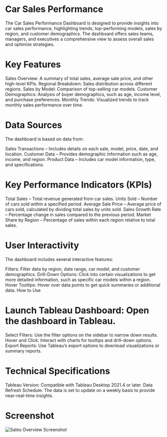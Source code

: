 # Car Sales Performance 
The Car Sales Performance Dashboard is designed to provide insights into car sales performance, highlighting trends, top-performing models, sales by region, and customer demographics. The dashboard offers sales teams, managers, and executives a comprehensive view to assess overall sales and optimize strategies.

# Key Features
Sales Overview: A summary of total sales, average sale price, and other high-level KPIs.
Regional Breakdown: Sales distribution across different regions.
Sales by Model: Comparison of top-selling car models.
Customer Demographics: Analysis of buyer demographics, such as age, income level, and purchase preferences.
Monthly Trends: Visualized trends to track monthly sales performance over time.

# Data Sources
The dashboard is based on data from:

Sales Transactions – Includes details on each sale, model, price, date, and location.
Customer Data – Provides demographic information such as age, income, and region.
Product Data – Includes car model information, type, and specifications.

# Key Performance Indicators (KPIs)

Total Sales – Total revenue generated from car sales.
Units Sold – Number of cars sold within a specified period.
Average Sale Price – Average price of cars sold, calculated by dividing total sales by units sold.
Sales Growth Rate – Percentage change in sales compared to the previous period.
Market Share by Region – Percentage of sales within each region relative to total sales.


# User Interactivity
The dashboard includes several interactive features:

Filters: Filter data by region, date range, car model, and customer demographics.
Drill-Down Options: Click into certain visualizations to get more detailed information, such as specific car models within a region.
Hover Tooltips: Hover over data points to get quick summaries or additional data.
How to Use


# Launch Tableau Dashboard: Open the dashboard in Tableau.
Select Filters: Use the filter options on the sidebar to narrow down results.
Hover and Click: Interact with charts for tooltips and drill-down options.
Export Reports: Use Tableau’s export options to download visualizations or summary reports.

# Technical Specifications
Tableau Version: Compatible with Tableau Desktop 2021.4 or later.
Data Refresh Schedule: The data is set to update on a weekly basis to provide near-real-time insights.

# Screenshot
![Sales Overview Screenshot]()

